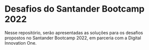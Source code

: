 # Desafios do Santander Bootcamp 2022

Nesse repositório, serão apresentadas as soluções para os desafios propostos no Santander Bootcamp 2022, em parceria com a Digital Innovation One.
